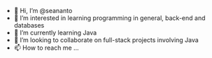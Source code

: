 - 👋 Hi, I’m @seananto
- 👀 I’m interested in learning programming in general, back-end and databases
- 🌱 I’m currently learning Java
- 💞️ I’m looking to collaborate on full-stack projects involving Java
- 📫 How to reach me ...

<!---
seananto/seananto is a ✨ special ✨ repository because its `README.md` (this file) appears on your GitHub profile.
You can click the Preview link to take a look at your changes.
--->
